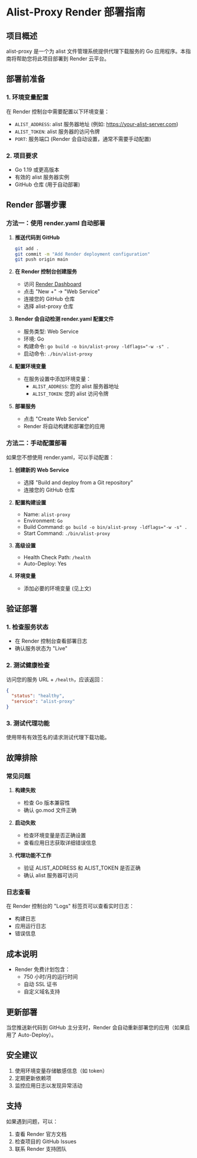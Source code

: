 # Alist-Proxy Render 部署指南

## 项目概述

alist-proxy 是一个为 alist 文件管理系统提供代理下载服务的 Go 应用程序。本指南将帮助您将此项目部署到 Render 云平台。

## 部署前准备

### 1. 环境变量配置

在 Render 控制台中需要配置以下环境变量：

- `ALIST_ADDRESS`: alist 服务器地址 (例如: https://your-alist-server.com)
- `ALIST_TOKEN`: alist 服务器的访问令牌
- `PORT`: 服务端口 (Render 会自动设置，通常不需要手动配置)

### 2. 项目要求

- Go 1.19 或更高版本
- 有效的 alist 服务器实例
- GitHub 仓库 (用于自动部署)

## Render 部署步骤

### 方法一：使用 render.yaml 自动部署

1. **推送代码到 GitHub**
   ```bash
   git add .
   git commit -m "Add Render deployment configuration"
   git push origin main
   ```

2. **在 Render 控制台创建服务**
   - 访问 [Render Dashboard](https://dashboard.render.com/)
   - 点击 "New +" → "Web Service"
   - 连接您的 GitHub 仓库
   - 选择 alist-proxy 仓库

3. **Render 会自动检测 render.yaml 配置文件**
   - 服务类型: Web Service
   - 环境: Go
   - 构建命令: `go build -o bin/alist-proxy -ldflags="-w -s" .`
   - 启动命令: `./bin/alist-proxy`

4. **配置环境变量**
   - 在服务设置中添加环境变量：
     - `ALIST_ADDRESS`: 您的 alist 服务器地址
     - `ALIST_TOKEN`: 您的 alist 访问令牌

5. **部署服务**
   - 点击 "Create Web Service"
   - Render 将自动构建和部署您的应用

### 方法二：手动配置部署

如果您不想使用 render.yaml，可以手动配置：

1. **创建新的 Web Service**
   - 选择 "Build and deploy from a Git repository"
   - 连接您的 GitHub 仓库

2. **配置构建设置**
   - Name: `alist-proxy`
   - Environment: `Go`
   - Build Command: `go build -o bin/alist-proxy -ldflags="-w -s" .`
   - Start Command: `./bin/alist-proxy`

3. **高级设置**
   - Health Check Path: `/health`
   - Auto-Deploy: Yes

4. **环境变量**
   - 添加必要的环境变量 (见上文)

## 验证部署

### 1. 检查服务状态
- 在 Render 控制台查看部署日志
- 确认服务状态为 "Live"

### 2. 测试健康检查
访问您的服务 URL + `/health`，应该返回：
```json
{
  "status": "healthy",
  "service": "alist-proxy"
}
```

### 3. 测试代理功能
使用带有有效签名的请求测试代理下载功能。

## 故障排除

### 常见问题

1. **构建失败**
   - 检查 Go 版本兼容性
   - 确认 go.mod 文件正确

2. **启动失败**
   - 检查环境变量是否正确设置
   - 查看应用日志获取详细错误信息

3. **代理功能不工作**
   - 验证 ALIST_ADDRESS 和 ALIST_TOKEN 是否正确
   - 确认 alist 服务器可访问

### 日志查看

在 Render 控制台的 "Logs" 标签页可以查看实时日志：
- 构建日志
- 应用运行日志
- 错误信息

## 成本说明

- Render 免费计划包含：
  - 750 小时/月的运行时间
  - 自动 SSL 证书
  - 自定义域名支持

## 更新部署

当您推送新代码到 GitHub 主分支时，Render 会自动重新部署您的应用（如果启用了 Auto-Deploy）。

## 安全建议

1. 使用环境变量存储敏感信息（如 token）
2. 定期更新依赖项
3. 监控应用日志以发现异常活动

## 支持

如果遇到问题，可以：
1. 查看 Render 官方文档
2. 检查项目的 GitHub Issues
3. 联系 Render 支持团队
